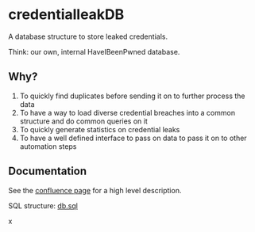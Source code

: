 # credentialleakDB

A database structure to store leaked credentials. 

Think: our own, internal HaveIBeenPwned database.

## Why?

1. To quickly find duplicates before sending it on to further process the data
2. To have a way to load diverse credential breaches into a common structure and do common queries on it
3. To quickly generate statistics on credential leaks
4. To have a well defined interface to pass on data to pass it on to other automation steps

## Documentation

See the [confluence page](https://conf.s.cec.eu.int/display/~kaplale/CredentialLeakDB) for a high level description.

SQL structure: [db.sql](db.sql)

x
